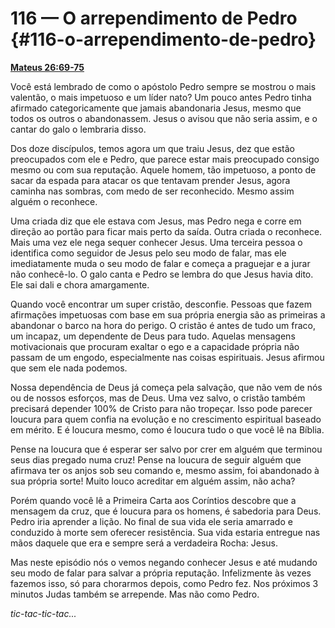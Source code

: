 # 116 — O arrependimento de Pedro {#116-o-arrependimento-de-pedro}

[**Mateus 26:69-75**](http://bibliaonline.com.br/acf/mt/26/69-75)

Você está lembrado de como o apóstolo Pedro sempre se mostrou o mais valentão, o mais impetuoso e um líder nato? Um pouco antes Pedro tinha afirmado categoricamente que jamais abandonaria Jesus, mesmo que todos os outros o abandonassem. Jesus o avisou que não seria assim, e o cantar do galo o lembraria disso.

Dos doze discípulos, temos agora um que traiu Jesus, dez que estão preocupados com ele e Pedro, que parece estar mais preocupado consigo mesmo ou com sua reputação. Aquele homem, tão impetuoso, a ponto de sacar da espada para atacar os que tentavam prender Jesus, agora caminha nas sombras, com medo de ser reconhecido. Mesmo assim alguém o reconhece.

Uma criada diz que ele estava com Jesus, mas Pedro nega e corre em direção ao portão para ficar mais perto da saída. Outra criada o reconhece. Mais uma vez ele nega sequer conhecer Jesus. Uma terceira pessoa o identifica como seguidor de Jesus pelo seu modo de falar, mas ele imediatamente muda o seu modo de falar e começa a praguejar e a jurar não conhecê-lo. O galo canta e Pedro se lembra do que Jesus havia dito. Ele sai dali e chora amargamente.

Quando você encontrar um super cristão, desconfie. Pessoas que fazem afirmações impetuosas com base em sua própria energia são as primeiras a abandonar o barco na hora do perigo. O cristão é antes de tudo um fraco, um incapaz, um dependente de Deus para tudo. Aquelas mensagens motivacionais que procuram exaltar o ego e a capacidade própria não passam de um engodo, especialmente nas coisas espirituais. Jesus afirmou que sem ele nada podemos.

Nossa dependência de Deus já começa pela salvação, que não vem de nós ou de nossos esforços, mas de Deus. Uma vez salvo, o cristão também precisará depender 100% de Cristo para não tropeçar. Isso pode parecer loucura para quem confia na evolução e no crescimento espiritual baseado em mérito. E é loucura mesmo, como é loucura tudo o que você lê na Bíblia.

Pense na loucura que é esperar ser salvo por crer em alguém que terminou seus dias pregado numa cruz! Pense na loucura de seguir alguém que afirmava ter os anjos sob seu comando e, mesmo assim, foi abandonado à sua própria sorte! Muito louco acreditar em alguém assim, não acha?

Porém quando você lê a Primeira Carta aos Coríntios descobre que a mensagem da cruz, que é loucura para os homens, é sabedoria para Deus. Pedro iria aprender a lição. No final de sua vida ele seria amarrado e conduzido à morte sem oferecer resistência. Sua vida estaria entregue nas mãos daquele que era e sempre será a verdadeira Rocha: Jesus.

Mas neste episódio nós o vemos negando conhecer Jesus e até mudando seu modo de falar para salvar a própria reputação. Infelizmente às vezes fazemos isso, só para chorarmos depois, como Pedro fez. Nos próximos 3 minutos Judas também se arrepende. Mas não como Pedro.

_tic-tac-tic-tac..._